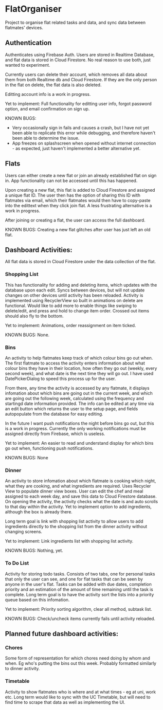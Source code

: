 # FlatOrganiser
Project to organise flat related tasks and data, and sync data between flatmates' devices.

## Authentication
Authenticates using Firebase Auth. Users are stored in Realtime Database, and flat data is stored in Cloud Firestore. No real reason to use both, just wanted to experiment.

Currently users can delete their account, which removes all data about them from both Realtime db and Cloud Firestore. If they are the only person in the flat on delete, the flat data is also deleted.

Editting account info is a work in progress.

Yet to implement: Full functionality for editting user info, forgot password option, and email confirmation on sign up.

KNOWN BUGS: 
 - Very occasionally sign in fails and causes a crash, but I have not yet been able to replicate this error while debugging, and therefore haven't been able to determine the issue.
 - App freezes on splashscreen when opened without internet connection - as expected, just haven't implemented a better alternative yet.

## Flats
Users can either create a new flat or join an already established flat on sign in. App functionality can not be accessed until this has happened.

Upon creating a new flat, this flat is added to Cloud Firestore and assigned a unique flat ID. The user then has the option of sharing this ID with flatmates via email, which their flatmates would then have to copy-paste into the edittext when they click join flat. A less frustrating alternative is a work in progress.

After joining or creating a flat, the user can access the full dashboard.

KNOWN BUGS: Creating a new flat glitches after user has just left an old flat.

## Dashboard Activities:
All flat data is stored in Cloud Firestore under the data collection of the flat.

### Shopping List
This has functionality for adding and deleting items, which updates with the database upon each edit. Syncs between devices, but will not update changes on other devices until activity has been reloaded. Activity is implemented using RecyclerView so built in animations on delete are functional. Would like to add more to enable things like swiping to delete/edit, and press and hold to change item order. Crossed out items should also fly to the bottom.

Yet to implement: Animations, order reassignment on item ticked.

KNOWN BUGS: None.

### Bins
An activity to help flatmates keep track of which colour bins go out when. The first flatmate to access the activity enters information about what colour bins they have in their location, how often they go out (weekly, every second week), and what date is the next time they will go out. I have used DatePickerDialog to speed this process up for the user.

From there, any time the activity is accessed by any flatmate, it displays infomation about which bins are going out in the current week, and which are going out the following week, calculated using the frequency and startingd date information provided. The info can be edited at any time via an edit button which returns the user to the setup page, and fields autopopulate from the database for easy editing.

In the future I want push notifications the night before bins go out, but this is a work in progress. Currently the only working notifications must be assigned directly from Firebase, which is useless.

Yet to implement: An easier to read and understand display for which bins go out when, functioning push notifications.

KNOWN BUGS: None

### Dinner
An activity to store infomation about which flatmate is cooking which night, what they are cooking, and what ingredients are required. Uses Recycler View to populate dinner view boxes. User can edit the chef and meal assigned to each week day, and save this data to Cloud Firestore database. On opening the activity, the activity checks what the date is and auto scrolls to that day within the activity. Yet to implement option to add ingredients, although the box is already there.

Long term goal is link with shopping list activity to allow users to add ingredients directly to the shopping list from the dinner activity without changing screens.

Yet to implement: Link ingredients list with shopping list activity.

KNOWN BUGS: Nothing, yet.


### To Do List
Activity for storing todo tasks. Consists of two tabs, one for personal tasks that only the user can see, and one for flat tasks that can be seen by anyone in the user's flat. Tasks can be added with due dates, completion priority and an estimation of the amount of time remaining until the task is complete. Long term goal is to have the activity sort the lists into a priority queue based on this infomation.

Yet to implement: Priority sorting algorithm, clear all method, subtask list.

KNOWN BUGS: Check/uncheck items currently fails until activity reloaded.

## Planned future dashboard activities:

### Chores
Some form of representation for which chores need doing by whom and when. Eg who's putting the bins out this week. Probably formatted similarly to dinner activity.

### Timetable
Activity to show flatmates who is where and at what times - eg at uni, work etc. Long term would like to sync with the UC Timetable, but will need to find time to scrape that data as well as implementing the UI.
